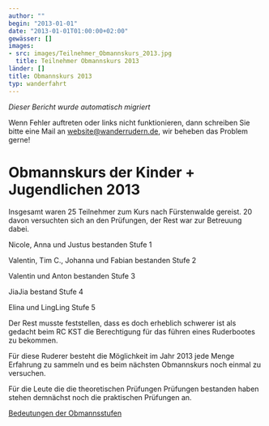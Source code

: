 ```yaml
---
author: ""
begin: "2013-01-01"
date: "2013-01-01T01:00:00+02:00"
gewässer: []
images:
- src: images/Teilnehmer_Obmannskurs_2013.jpg
  title: Teilnehmer Obmannskurs 2013
länder: []
title: Obmannskurs 2013
typ: wanderfahrt
---
```



*Dieser Bericht wurde automatisch migriert*

Wenn Fehler auftreten oder links nicht funktionieren, dann schreiben Sie bitte eine Mail an website@wanderrudern.de, wir beheben das Problem gerne!



# Obmannskurs der Kinder + Jugendlichen 2013


Insgesamt waren 25 Teilnehmer zum Kurs nach Fürstenwalde gereist. 20 davon versuchten sich an den Prüfungen, der Rest war zur Betreuung dabei.

Nicole, Anna und Justus bestanden Stufe 1

Valentin, Tim C., Johanna und Fabian bestanden Stufe 2

Valentin und Anton bestanden Stufe 3

JiaJia bestand Stufe 4

Elina und LingLing Stufe 5

Der Rest musste feststellen, dass es doch erheblich schwerer ist als gedacht beim RC KST die Berechtigung für das führen eines Ruderbootes zu bekommen.

Für diese Ruderer besteht die Möglichkeit im Jahr 2013 jede Menge Erfahrung zu sammeln und es beim nächsten Obmannskurs noch einmal zu versuchen.

Für die Leute die die theoretischen Prüfungen Prüfungen bestanden haben stehen demnächst noch die praktischen Prüfungen an.

[Bedeutungen der Obmannsstufen](/berichte/2022/obmannsstufen)